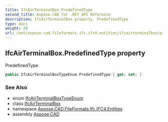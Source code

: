 ```yaml
---
title: IfcAirTerminalBox.PredefinedType
second_title: Aspose.CAD for .NET API Reference
description: IfcAirTerminalBox property. PredefinedType
type: docs
weight: 20
url: /net/aspose.cad.fileformats.ifc.ifc4.entities/ifcairterminalbox/predefinedtype/
---
```

## IfcAirTerminalBox.PredefinedType property

PredefinedType

```csharp
public IfcAirTerminalBoxTypeEnum PredefinedType { get; set; }
```

### See Also

* enum [IfcAirTerminalBoxTypeEnum](../../../aspose.cad.fileformats.ifc.ifc4.types/ifcairterminalboxtypeenum/)
* class [IfcAirTerminalBox](../)
* namespace [Aspose.CAD.FileFormats.Ifc.IFC4.Entities](../../ifcairterminalbox/)
* assembly [Aspose.CAD](../../../)


